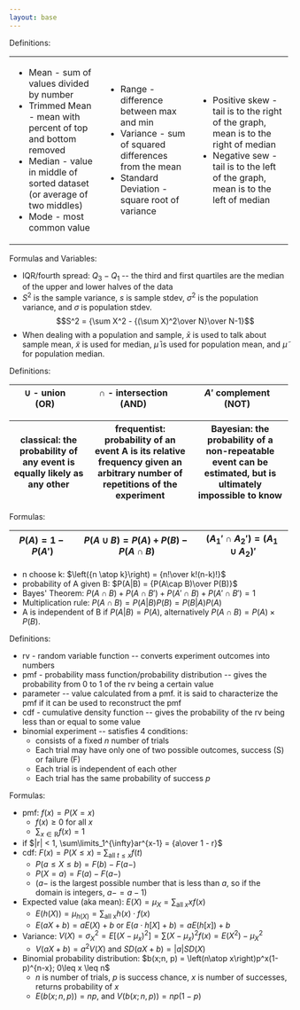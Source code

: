 ```yaml
---
layout: base
---
```


Definitions:
<table><tr>
	<td>
		<ul>
			<li>Mean - sum of values divided by number</li>
			<li>Trimmed Mean - mean with percent of top and bottom removed</li>
			<li>Median - value in middle of sorted dataset (or average of two middles)</li>
			<li>Mode - most common value</li>
		</ul>
	</td>
	<td>
		<ul>
			<li>Range - difference between max and min</li>
			<li>Variance - sum of squared differences from the mean</li>
			<li>Standard Deviation - square root of variance</li>
		</ul>
	</td>
	<td>
		<ul>
			<li>Positive skew - tail is to the right of the graph, mean is to the right of median</li>
			<li>Negative sew - tail is to the left of the graph, mean is to the left of median</li>
		</ul>
	</td>
</tr>
</table>

Formulas and Variables:
- IQR/fourth spread: $Q_3-Q_1$ -- the third and first quartiles are the median of the upper and lower halves of the data
- $S^2$ is the sample variance, $s$ is sample stdev, $\sigma^2$ is the population variance, and $\sigma$ is population stdev.
$$S^2 = {\sum X^2 - {(\sum X)^2\over N}\over N-1}$$
- When dealing with a population and sample, $\bar x$ is used to talk about sample mean, $\tilde x$ is used for median, $\bar \mu$ is used for population mean, and $\tilde \mu$ for population median.

Definitions:

$\cup$ - union (OR)| $\cap$ - intersection (AND) | $A'$ complement (NOT)
-|-|-

classical: the probability of any event is equally likely as any other | frequentist: probability of an event A is its relative frequency given an arbitrary number of repetitions of the experiment | Bayesian: the probability of a non-repeatable event can be estimated, but is ultimately impossible to know
-|-|-

Formulas:

$P(A) = 1-P(A')$ |$P(A\cup B) = P(A) + P(B) - P(A\cap B)$|$(A_1'\cap A_2') = (A_1\cup A_2)'$
-|-|-

- n choose k: $\left({n \atop k}\right) = {n!\over k!(n-k)!}$
- probability of A given B: $P(A|B) = {P(A\cap B)\over P(B)}$
- Bayes' Theorem: $P(A\cap B) + P(A\cap B') + P(A'\cap B) + P(A'\cap B') = 1$
- Multiplication rule: $P(A\cap B) = P(A|B)P(B)=P(B|A)P(A)$
- A is independent of B if $P(A|B)=P(A)$, alternatively $P(A\cap B) = P(A)\times P(B)$.



Definitions:
- rv - random variable function -- converts experiment outcomes into numbers
- pmf - probability mass function/probability distribution -- gives the probability from 0 to 1 of the rv being a certain value
- parameter -- value calculated from a pmf. it is said to characterize the pmf if it can be used to reconstruct the pmf
- cdf - cumulative density function -- gives the probability of the rv being less than or equal to some value
- binomial experiment -- satisfies 4 conditions:
	- consists of a fixed $n$ number of trials
	- Each trial may have only one of two possible outcomes, success (S) or failure (F)
	- Each trial is independent of each other
	- Each trial has the same probability of success $p$


Formulas:
- pmf: $f(x)=P(X=x)$
	- $f(x) \geq 0$ for all $x$
	- $\sum_{x\in\mathbb R} f(x) = 1$
- if $|r| < 1, \sum\limits_1^{\infty}ar^{x-1} = {a\over 1 - r}$
- cdf: $F(x) = P(X\leq x)$ = $\sum_{\text{all } t \leq x} f(t)$
	- $P(a\leq X \leq b) = F(b) - F(a-)$
	- $P(X=a) = F(a)-F(a-)$
	- ($a-$ is the largest possible number that is less than $a$, so if the domain is integers, $a- = a-1$)
- Expected value (aka mean): $E(X) = \mu_X = \sum_{\text{all } x}xf(x)$
	- $E(h(X)) = \mu_{h(X)} = \sum_{\text{all x}} h(x) \cdot f(x)$
	- $E(aX + b) = aE(X) + b$  or  $E(a\cdot h[X] + b) = aE(h[x]) + b$
- Variance: $V(X) = \sigma_X^2 = E[(X-\mu_x)^2] = \sum(X-\mu_x)^2f(x) = E(X^2)-\mu_X^2$
	- $V(aX + b) = a^2V(X)$ and $SD(aX+b) = |a|SD(X)$
- Binomial probability distribution: $b(x;n, p) = \left(n\atop x\right)p^x(1-p)^{n-x}; 0\leq x \leq n$
	- $n$ is number of trials, $p$ is success chance, $x$ is number of successes, returns probability of $x$
	- $E(b(x;n,p)) = np$, and $V(b(x;n,p)) = np(1-p)$
